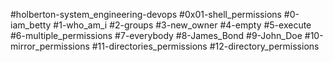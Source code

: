 #holberton-system_engineering-devops
#0x01-shell_permissions
#0-iam_betty
#1-who_am_i
#2-groups
#3-new_owner
#4-empty
#5-execute
#6-multiple_permissions
#7-everybody
#8-James_Bond
#9-John_Doe
#10-mirror_permissions
#11-directories_permissions
#12-directory_permissions